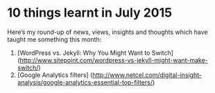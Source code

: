 ---
---
10 things learnt in July 2015
=============================

Here’s my round-up of news, views, insights and thoughts which have taught me something this month:

  1. [WordPress vs. Jekyll: Why You Might Want to Switch] (http://www.sitepoint.com/wordpress-vs-jekyll-might-want-make-switch/)
  2. [Google Analytics filters] (http://www.netcel.com/digital-insight-analysis/google-analytics-essential-top-filters/)
